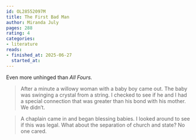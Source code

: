 ```yaml
---
id: OL28552097M
title: The First Bad Man
author: Miranda July
pages: 288
rating: 4
categories:
- literature
reads:
- finished_at: 2025-06-27
  started_at:
---
```


Even more unhinged than _All Fours._

> After a minute a willowy woman with a baby boy came out. The baby was swinging a crystal from a string. I checked to see if he and I had a special connection that was greater than his bond with his mother. We didn’t.


> A chaplain came in and began blessing babies. I looked around to see if this was legal. What about the separation of church and state? No one cared.